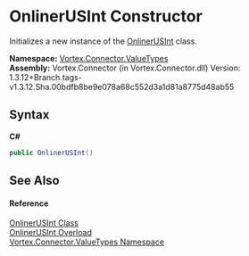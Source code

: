 # OnlinerUSInt Constructor 
 

Initializes a new instance of the <a href="T_Vortex_Connector_ValueTypes_OnlinerUSInt.md">OnlinerUSInt</a> class.

**Namespace:**&nbsp;<a href="N_Vortex_Connector_ValueTypes.md">Vortex.Connector.ValueTypes</a><br />**Assembly:**&nbsp;Vortex.Connector (in Vortex.Connector.dll) Version: 1.3.12+Branch.tags-v1.3.12.Sha.00bdfb8be9e078a68c552d3a1d81a8775d48ab55

## Syntax

**C#**<br />
``` C#
public OnlinerUSInt()
```


## See Also


#### Reference
<a href="T_Vortex_Connector_ValueTypes_OnlinerUSInt.md">OnlinerUSInt Class</a><br /><a href="Overload_Vortex_Connector_ValueTypes_OnlinerUSInt__ctor.md">OnlinerUSInt Overload</a><br /><a href="N_Vortex_Connector_ValueTypes.md">Vortex.Connector.ValueTypes Namespace</a><br />